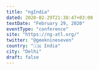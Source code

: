 ```yaml
---
title: "ngIndia"
dated: 2020-02-29T21:38:47+03:00
textDate: "February 29, 2020"
eventType: "conference"
site: "https://ng-atl.org/"
twitter: "@geeknineseven"
country: "🇮🇳 India"
city: "Delhi"
draft: false
---
```

